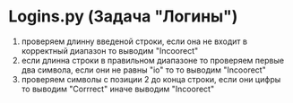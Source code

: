 # Logins.py (Задача "Логины")
1. проверяем длинну введеной строки, если она не входит в корректный диапазон то выводим "Incoorect"
2. если длинна строки в правильном диапазоне то проверяем первые два символа, если они не равны "io" то то выводим "Incoorect"
3. проверяем символы с позиции 2 до конца строки, если они цифры то выводим "Corrrect" иначе выводим "Incoorect" 